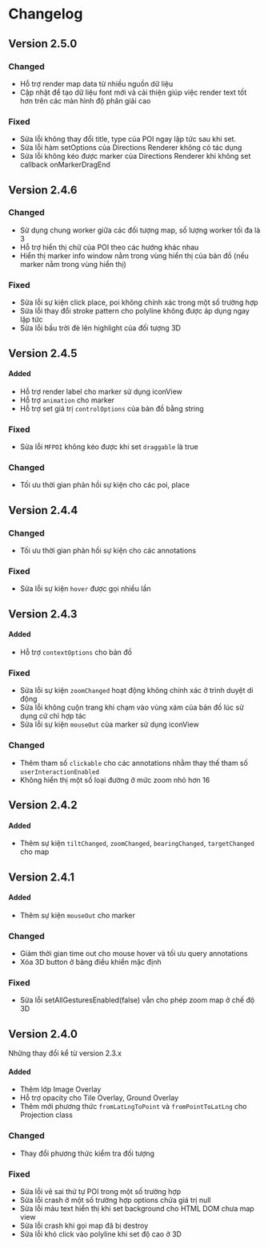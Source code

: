 # Changelog

## Version 2.5.0

### Changed

- Hỗ trợ render map data từ nhiều nguồn dữ liệu
- Cập nhật để tạo dữ liệu font mới và cải thiện giúp việc render text tốt hơn trên các màn hình độ phân giải cao

### Fixed

- Sửa lỗi không thay đổi title, type của POI ngay lập tức sau khi set.
- Sửa lỗi hàm setOptions của Directions Renderer không có tác dụng
- Sửa lỗi không kéo được marker của Directions Renderer khi không set callback onMarkerDragEnd

## Version 2.4.6

### Changed

- Sử dụng chung worker giữa các đối tượng map, số lượng worker tối đa là 3
- Hỗ trợ hiển thị chữ của POI theo các hướng khác nhau
- Hiển thị marker info window nằm trong vùng hiển thị của bản đồ (nếu marker nằm trong vùng hiển thị)

### Fixed

- Sửa lỗi sự kiện click place, poi không chính xác trong một số trường hợp
- Sửa lỗi thay đổi stroke pattern cho polyline không được áp dụng ngay lập tức
- Sửa lỗi bầu trời đè lên highlight của đối tượng 3D

## Version 2.4.5

#### Added

- Hỗ trợ render label cho marker sử dụng iconView
- Hỗ trợ `animation` cho marker
- Hỗ trợ set giá trị `controlOptions` của bản đồ bằng string

### Fixed

- Sửa lỗi `MFPOI` không kéo được  khi set `draggable` là true

### Changed

- Tối ưu thời gian phản hồi sự kiện cho các poi, place

## Version 2.4.4

### Changed

- Tối ưu thời gian phản hồi sự kiện cho các annotations

### Fixed

- Sửa lỗi sự kiện `hover` được gọi nhiều lần

## Version 2.4.3

#### Added

- Hỗ trợ `contextOptions` cho bản đồ

### Fixed

- Sửa lỗi sự kiện `zoomChanged` hoạt động không chính xác ở trình duyệt di động
- Sửa lỗi không cuộn trang khi chạm vào vùng xám của bản đồ lúc sử dụng cử chỉ hợp tác
- Sửa lỗi sự kiện `mouseOut` của marker sử dụng iconView

### Changed

- Thêm tham số `clickable` cho các annotations nhằm thay thế tham số `userInteractionEnabled`
- Không hiển thị một số loại đường ở mức zoom nhỏ hơn 16

## Version 2.4.2

#### Added

- Thêm sự kiện `tiltChanged`, `zoomChanged`, `bearingChanged`, `targetChanged` cho map

## Version 2.4.1

#### Added

- Thêm sự kiện `mouseOut` cho marker

### Changed

- Giảm thời gian time out cho mouse hover và tối ưu query annotations
- Xóa 3D button ở bảng điều khiển mặc định

### Fixed

- Sửa lỗi setAllGesturesEnabled(false) vẫn cho phép zoom map ở chế độ 3D

## Version 2.4.0

Những thay đổi kể từ version 2.3.x

#### Added

- Thêm lớp Image Overlay
- Hỗ trợ opacity cho Tile Overlay, Ground Overlay
- Thêm mới phương thức `fromLatLngToPoint` và `fromPointToLatLng` cho Projection class

### Changed

- Thay đổi phương thức kiểm tra đối tượng

### Fixed

- Sửa lỗi vẽ sai thứ tự POI trong một số trường hợp
- Sửa lỗi crash ở một số trường hợp options chứa giá trị null
- Sửa lỗi màu text hiển thị khi set background cho HTML DOM chưa map view
- Sửa lỗi crash khi gọi map đã bị destroy
- Sửa lỗi khó click vào polyline khi set độ cao ở 3D

<!-- #### Security -->
